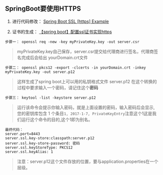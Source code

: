 ## SpringBoot要使用HTTPS
1. 进行代码修改：
[Spring Boot SSL [https] Example](https://howtodoinjava.com/spring/spring-boot/spring-boot-ssl-https-example/)

1. 证书的生成：
[【spring boot】配置ssl证书实现https](https://blog.csdn.net/arctan90/article/details/54142146)  
```
步骤一： openssl req -new -key myPrivateKey.key -out server.csr
```
>myPrivateKey.key自己保存，server.csr提交给代理商进行签名，代理商签名完成后会给出 yourDomain.crt文件

```
步骤二： openssl pkcs12 -export -clcerts -in yourDomain.crt -inkey myPrivateKey.key -out server.p12
```
>  这样生成了spring boot上可以用的私钥格式文件 server.p12 在这个转换的过程中要求输入一个密码，请记住这个**密码**

```
步骤三： keytool -list -keystore server.p12
```
> 运行该命令会提示你输入密码，就是上面设置的密码，输入密码后会显示, 您的密钥库包含 1 个条目`1, 2017-1-7, PrivateKeyEntry`注意这个1这是我们运行这个命令的目的,这个1即为别名。

```
最终代码：
server.port=8443
server.ssl.key-store:classpath:server.p12
server.ssl.key-store-password: 密码
server.ssl.keyStoreType: PKCS12
server.ssl.keyAlias: 1
```
> 注意：server.p12这个文件存放的位置，要与application.properties在一个层级。